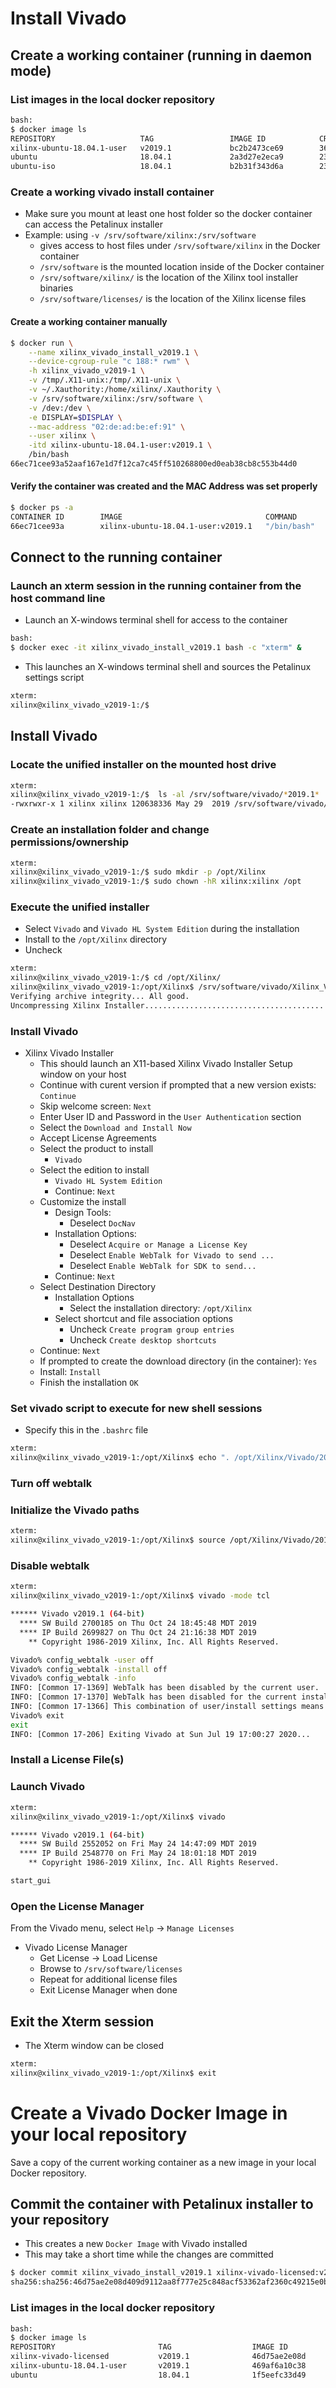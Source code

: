 [//]: # (Readme.vivado-install.md - Install Vivado on a Base Ubuntu User Image for v2019.1 Xilinx Tools)

# Install Vivado

## Create a working container (running in daemon mode)

### List images in the local docker repository
```bash
bash:
$ docker image ls
REPOSITORY          		 TAG                 IMAGE ID            CREATED             SIZE
xilinx-ubuntu-18.04.1-user   v2019.1             bc2b2473ce69        36 minutes ago      2.26GB
ubuntu              		 18.04.1             2a3d27e2eca9        23 hours ago        83.5MB
ubuntu-iso          		 18.04.1             b2b31f343d6a        23 hours ago        238MB
```

### Create a working vivado install container
- Make sure you mount at least one host folder so the docker container can access the Petalinux installer
- Example: using `-v /srv/software/xilinx:/srv/software`
	- gives access to host files under `/srv/software/xilinx` in the Docker container
	- `/srv/software` is the mounted location inside of the Docker container
	- `/srv/software/xilinx/` is the location of the Xilinx tool installer binaries
	- `/srv/software/licenses/` is the location of the Xilinx license files

#### Create a working container manually

```bash
$ docker run \
	--name xilinx_vivado_install_v2019.1 \
	--device-cgroup-rule "c 188:* rwm" \
	-h xilinx_vivado_v2019-1 \
	-v /tmp/.X11-unix:/tmp/.X11-unix \
	-v ~/.Xauthority:/home/xilinx/.Xauthority \
	-v /srv/software/xilinx:/srv/software \
	-v /dev:/dev \
	-e DISPLAY=$DISPLAY \
	--mac-address "02:de:ad:be:ef:91" \
	--user xilinx \
	-itd xilinx-ubuntu-18.04.1-user:v2019.1 \
	/bin/bash
66ec71cee93a52aaf167e1d7f12ca7c45ff510268800ed0eab38cb8c553b44d0
```

#### Verify the container was created and the MAC Address was set properly

```bash
$ docker ps -a
CONTAINER ID        IMAGE                                COMMAND             CREATED             STATUS              PORTS               NAMES
66ec71cee93a        xilinx-ubuntu-18.04.1-user:v2019.1   "/bin/bash"         9 seconds ago       Up 7 seconds                            xilinx_vivado_install_v2019.1
```

## Connect to the running container

### Launch an xterm session in the running container from the host command line
- Launch an X-windows terminal shell for access to the container
```bash
bash:
$ docker exec -it xilinx_vivado_install_v2019.1 bash -c "xterm" &
```
- This launches an X-windows terminal shell and sources the Petalinux settings script
```bash
xterm:
xilinx@xilinx_vivado_v2019-1:/$
```

## Install Vivado

### Locate the unified installer on the mounted host drive
```bash
xterm:
xilinx@xilinx_vivado_v2019-1:/$  ls -al /srv/software/vivado/*2019.1*
-rwxrwxr-x 1 xilinx xilinx 120638336 May 29  2019 /srv/software/vivado/Xilinx_Vivado_SDK_Web_2019.1_0524_1430_Lin64.bin
```

### Create an installation folder and change permissions/ownership

```bash
xterm:
xilinx@xilinx_vivado_v2019-1:/$ sudo mkdir -p /opt/Xilinx
xilinx@xilinx_vivado_v2019-1:/$ sudo chown -hR xilinx:xilinx /opt
```

### Execute the unified installer
- Select `Vivado` and `Vivado HL System Edition` during the installation
- Install to the `/opt/Xilinx` directory
- Uncheck

```bash
xterm:
xilinx@xilinx_vivado_v2019-1:/$ cd /opt/Xilinx/
xilinx@xilinx_vivado_v2019-1:/opt/Xilinx$ /srv/software/vivado/Xilinx_Vivado_SDK_Web_2019.1_0524_1430_Lin64.bin
Verifying archive integrity... All good.
Uncompressing Xilinx Installer...........................................................................................................................................................................................................................................................................................................................................................................................................................................................................................................................................................................................................................................................................................................................................................................................
```

### Install Vivado

- Xilinx Vivado Installer
	- This should launch an X11-based Xilinx Vivado Installer Setup window on your host
	- Continue with curent version if prompted that a new version exists: ```Continue```
	- Skip welcome screen: ```Next```
	- Enter User ID and Password in the ```User Authentication``` section
	- Select the ```Download and Install Now```
	- Accept License Agreements
	- Select the product to install
		- ```Vivado```
	- Select the edition to install
		- ```Vivado HL System Edition```
		- Continue: ```Next```
	- Customize the install
		- Design Tools:
			- Deselect ```DocNav```
		- Installation Options:
			- Deselect ```Acquire or Manage a License Key```
			- Deselect ```Enable WebTalk for Vivado to send ...```
			- Deselect ```Enable WebTalk for SDK to send...```
		- Continue: ```Next```
	- Select Destination Directory
		- Installation Options
			- Select the installation directory: ```/opt/Xilinx```
		- Select shortcut and file association options
			- Uncheck ```Create program group entries```
			- Uncheck ```Create desktop shortcuts```
	- Continue: ```Next```	
	- If prompted to create the download directory (in the container): ```Yes```
	- Install: ```Install```
	- Finish the installation ```OK```

### Set vivado script to execute for new shell sessions
- Specify this in the `.bashrc` file

```bash
xterm:
xilinx@xilinx_vivado_v2019-1:/opt/Xilinx$ echo ". /opt/Xilinx/Vivado/2019.1/settings64.sh" > ~/.bashrc
```

### Turn off webtalk

### Initialize the Vivado paths
```bash
xterm:
xilinx@xilinx_vivado_v2019-1:/opt/Xilinx$ source /opt/Xilinx/Vivado/2019.1/settings64.sh
```

### Disable webtalk
```bash
xterm:
xilinx@xilinx_vivado_v2019-1:/opt/Xilinx$ vivado -mode tcl

****** Vivado v2019.1 (64-bit)
  **** SW Build 2700185 on Thu Oct 24 18:45:48 MDT 2019
  **** IP Build 2699827 on Thu Oct 24 21:16:38 MDT 2019
    ** Copyright 1986-2019 Xilinx, Inc. All Rights Reserved.

Vivado% config_webtalk -user off
Vivado% config_webtalk -install off
Vivado% config_webtalk -info
INFO: [Common 17-1369] WebTalk has been disabled by the current user.
INFO: [Common 17-1370] WebTalk has been disabled for the current installation.
INFO: [Common 17-1366] This combination of user/install settings means that WebTalk is currently disabled.
Vivado% exit
exit
INFO: [Common 17-206] Exiting Vivado at Sun Jul 19 17:00:27 2020...
```

### Install a License File(s)

### Launch Vivado

```bash
xterm:
xilinx@xilinx_vivado_v2019-1:/opt/Xilinx$ vivado

****** Vivado v2019.1 (64-bit)
  **** SW Build 2552052 on Fri May 24 14:47:09 MDT 2019
  **** IP Build 2548770 on Fri May 24 18:01:18 MDT 2019
    ** Copyright 1986-2019 Xilinx, Inc. All Rights Reserved.

start_gui
```

### Open the License Manager

From the Vivado menu, select `Help` -> `Manage Licenses`

- Vivado License Manager
	- Get License -> Load License
	- Browse to `/srv/software/licenses`
	- Repeat for additional license files
	- Exit License Manager when done

## Exit the Xterm session
- The Xterm window can be closed

```bash
xterm:
xilinx@xilinx_vivado_v2019-1:/opt/Xilinx$ exit
```

# Create a Vivado Docker Image in your local repository

Save a copy of the current working container as a new image in your local Docker repository.

## Commit the container with Petalinux installer to your repository 
- This creates a new `Docker Image` with Vivado installed
- This may take a short time while the changes are committed
```bash
$ docker commit xilinx_vivado_install_v2019.1 xilinx-vivado-licensed:v2019.1
sha256:sha256:46d75ae2e08d409d9112aa8f777e25c848acf53362af2360c49215e0b9e8ca4c
```

### List images in the local docker repository
```bash
bash:
$ docker image ls
REPOSITORY                       TAG                  IMAGE ID            CREATED             SIZE
xilinx-vivado-licensed           v2019.1              46d75ae2e08d        3 seconds ago       35.2GB
xilinx-ubuntu-18.04.1-user       v2019.1              469af6a10c38        40 hours ago        2.02GB
ubuntu                           18.04.1              1f5eefc33d49        41 hours ago        83.5MB
```
